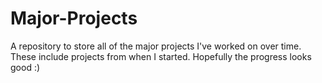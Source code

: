# Major-Projects
A repository to store all of the major projects I've worked on over time. These include projects from when I started. Hopefully the progress looks good :)

